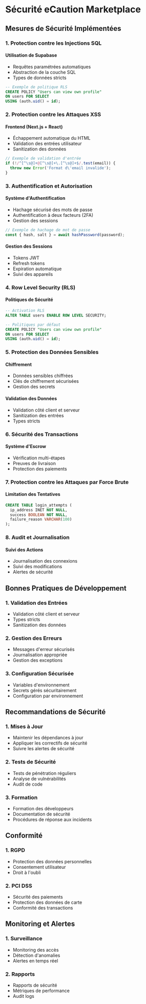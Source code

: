 # Sécurité eCaution Marketplace

## Mesures de Sécurité Implémentées

### 1. Protection contre les Injections SQL

#### Utilisation de Supabase
- Requêtes paramétrées automatiques
- Abstraction de la couche SQL
- Types de données stricts

```sql
-- Exemple de politique RLS
CREATE POLICY "Users can view own profile" 
ON users FOR SELECT 
USING (auth.uid() = id);
```

### 2. Protection contre les Attaques XSS

#### Frontend (Next.js + React)
- Échappement automatique du HTML
- Validation des entrées utilisateur
- Sanitization des données

```javascript
// Exemple de validation d'entrée
if (!/^[^\s@]+@[^\s@]+\.[^\s@]+$/.test(email)) {
  throw new Error('Format d\'email invalide');
}
```

### 3. Authentification et Autorisation

#### Système d'Authentification
- Hachage sécurisé des mots de passe
- Authentification à deux facteurs (2FA)
- Gestion des sessions

```javascript
// Exemple de hachage de mot de passe
const { hash, salt } = await hashPassword(password);
```

#### Gestion des Sessions
- Tokens JWT
- Refresh tokens
- Expiration automatique
- Suivi des appareils

### 4. Row Level Security (RLS)

#### Politiques de Sécurité
```sql
-- Activation RLS
ALTER TABLE users ENABLE ROW LEVEL SECURITY;

-- Politiques par défaut
CREATE POLICY "Users can view own profile" 
ON users FOR SELECT 
USING (auth.uid() = id);
```

### 5. Protection des Données Sensibles

#### Chiffrement
- Données sensibles chiffrées
- Clés de chiffrement sécurisées
- Gestion des secrets

#### Validation des Données
- Validation côté client et serveur
- Sanitization des entrées
- Types stricts

### 6. Sécurité des Transactions

#### Système d'Escrow
- Vérification multi-étapes
- Preuves de livraison
- Protection des paiements

### 7. Protection contre les Attaques par Force Brute

#### Limitation des Tentatives
```sql
CREATE TABLE login_attempts (
  ip_address INET NOT NULL,
  success BOOLEAN NOT NULL,
  failure_reason VARCHAR(100)
);
```

### 8. Audit et Journalisation

#### Suivi des Actions
- Journalisation des connexions
- Suivi des modifications
- Alertes de sécurité

## Bonnes Pratiques de Développement

### 1. Validation des Entrées
- Validation côté client et serveur
- Types stricts
- Sanitization des données

### 2. Gestion des Erreurs
- Messages d'erreur sécurisés
- Journalisation appropriée
- Gestion des exceptions

### 3. Configuration Sécurisée
- Variables d'environnement
- Secrets gérés sécuritairement
- Configuration par environnement

## Recommandations de Sécurité

### 1. Mises à Jour
- Maintenir les dépendances à jour
- Appliquer les correctifs de sécurité
- Suivre les alertes de sécurité

### 2. Tests de Sécurité
- Tests de pénétration réguliers
- Analyse de vulnérabilités
- Audit de code

### 3. Formation
- Formation des développeurs
- Documentation de sécurité
- Procédures de réponse aux incidents

## Conformité

### 1. RGPD
- Protection des données personnelles
- Consentement utilisateur
- Droit à l'oubli

### 2. PCI DSS
- Sécurité des paiements
- Protection des données de carte
- Conformité des transactions

## Monitoring et Alertes

### 1. Surveillance
- Monitoring des accès
- Détection d'anomalies
- Alertes en temps réel

### 2. Rapports
- Rapports de sécurité
- Métriques de performance
- Audit logs 